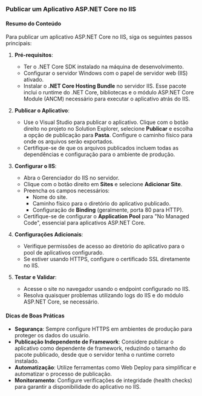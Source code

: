 ### Publicar um Aplicativo ASP.NET Core no IIS

#### Resumo do Conteúdo

Para publicar um aplicativo ASP.NET Core no IIS, siga os seguintes passos principais:

1. **Pré-requisitos**:
   - Ter o .NET Core SDK instalado na máquina de desenvolvimento.
   - Configurar o servidor Windows com o papel de servidor web (IIS) ativado.
   - Instalar o **.NET Core Hosting Bundle** no servidor IIS. Esse pacote inclui o runtime do .NET Core, bibliotecas e o módulo ASP.NET Core Module (ANCM) necessário para executar o aplicativo atrás do IIS.

2. **Publicar o Aplicativo**:
   - Use o Visual Studio para publicar o aplicativo. Clique com o botão direito no projeto no Solution Explorer, selecione **Publicar** e escolha a opção de publicação para **Pasta**. Configure o caminho físico para onde os arquivos serão exportados.
   - Certifique-se de que os arquivos publicados incluem todas as dependências e configuração para o ambiente de produção.

3. **Configurar o IIS**:
   - Abra o Gerenciador do IIS no servidor.
   - Clique com o botão direito em **Sites** e selecione **Adicionar Site**.
   - Preencha os campos necessários:
     - Nome do site.
     - Caminho físico para o diretório do aplicativo publicado.
     - Configuração de **Binding** (geralmente, porta 80 para HTTP).
   - Certifique-se de configurar o **Application Pool** para "No Managed Code", essencial para aplicativos ASP.NET Core.

4. **Configurações Adicionais**:
   - Verifique permissões de acesso ao diretório do aplicativo para o pool de aplicativos configurado.
   - Se estiver usando HTTPS, configure o certificado SSL diretamente no IIS.

5. **Testar e Validar**:
   - Acesse o site no navegador usando o endpoint configurado no IIS.
   - Resolva quaisquer problemas utilizando logs do IIS e do módulo ASP.NET Core, se necessário.

#### Dicas de Boas Práticas

- **Segurança**: Sempre configure HTTPS em ambientes de produção para proteger os dados do usuário.
- **Publicação Independente de Framework**: Considere publicar o aplicativo como dependente de framework, reduzindo o tamanho do pacote publicado, desde que o servidor tenha o runtime correto instalado.
- **Automatização**: Utilize ferramentas como Web Deploy para simplificar e automatizar o processo de publicação.
- **Monitoramento**: Configure verificações de integridade (health checks) para garantir a disponibilidade do aplicativo no IIS.